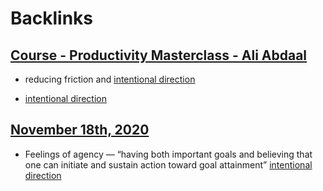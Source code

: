 
# Backlinks
## [Course - Productivity Masterclass - Ali Abdaal](<Course - Productivity Masterclass - Ali Abdaal.md>)
- reducing friction and [intentional direction](<intentional direction.md>)

- [intentional direction](<intentional direction.md>)

## [November 18th, 2020](<November 18th, 2020.md>)
- Feelings of agency — “having both important goals and believing that one can initiate and sustain action toward goal attainment” [intentional direction](<intentional direction.md>)

